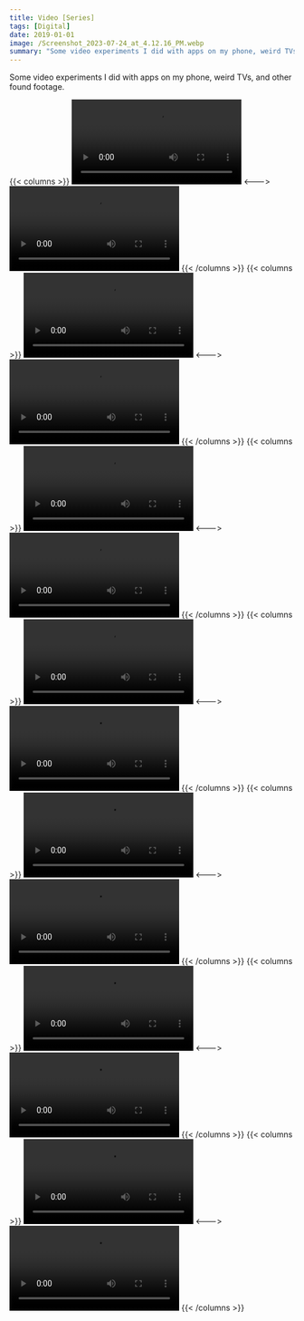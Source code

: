 ```yaml
---
title: Video [Series]
tags: [Digital]
date: 2019-01-01
image: /Screenshot_2023-07-24_at_4.12.16_PM.webp
summary: "Some video experiments I did with apps on my phone, weird TVs, and other found footage."
---
```


Some video experiments I did with apps on my phone, weird TVs, and other found footage.

{{< columns >}}
![Glitch - 45 of 54.mp4](/Glitch_-_45_of_54.mp4)
<--->
![Glitch - 42 of 54.mp4](/Glitch_-_42_of_54.mp4)
{{< /columns >}}
{{< columns >}}
![Glitch - 25 of 54.mov](/Glitch_-_25_of_54.mov)
<--->
![Glitch - 26 of 54.mov](/Glitch_-_26_of_54.mov)
{{< /columns >}}
{{< columns >}}
![Glitch - 27 of 54.mov](/Glitch_-_27_of_54.mov)
<--->
![Glitch - 28 of 54.mov](/Glitch_-_28_of_54.mov)
{{< /columns >}}
{{< columns >}}
![Glitch - 29 of 54.mov](/Glitch_-_29_of_54.mov)
<--->
![Glitch - 30 of 54.mov](/Glitch_-_30_of_54.mov)
{{< /columns >}}
{{< columns >}}
![Glitch - 31 of 54.mov](/Glitch_-_31_of_54.mov)
<--->
![Glitch - 32 of 54.mov](/Glitch_-_32_of_54.mov)
{{< /columns >}}
{{< columns >}}
![Glitch - 33 of 54.mov](/Glitch_-_33_of_54.mov)
<--->
![Glitch - 34 of 54.mp4](/Glitch_-_34_of_54.mp4)
{{< /columns >}}
{{< columns >}}
![Glitch - 35 of 54.mp4](/Glitch_-_35_of_54.mp4)
<--->
![Glitch - 36 of 54.mp4](/Glitch_-_36_of_54.mp4)
{{< /columns >}}
